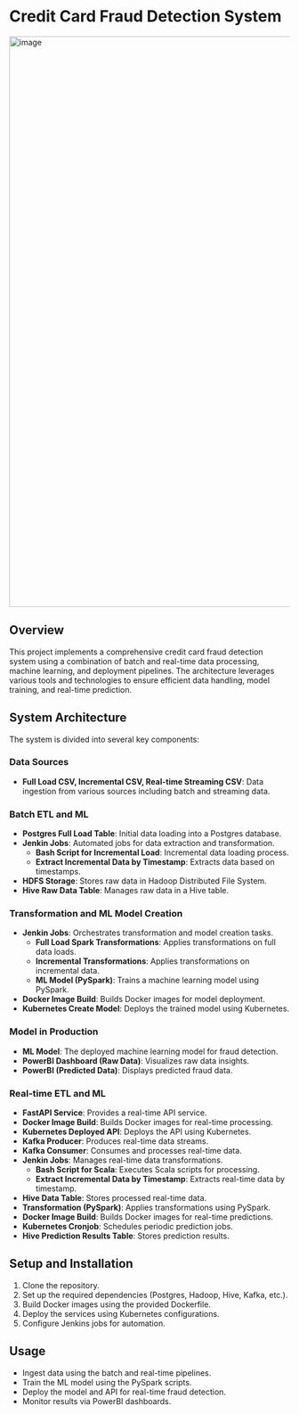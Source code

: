 # Credit Card Fraud Detection System
<img width="1536" height="1024" alt="image" src="https://github.com/user-attachments/assets/d548d204-e510-4973-a6f9-1b45cd522260" />

## Overview
This project implements a comprehensive credit card fraud detection system using a combination of batch and real-time data processing, machine learning, and deployment pipelines. The architecture leverages various tools and technologies to ensure efficient data handling, model training, and real-time prediction.

## System Architecture
The system is divided into several key components:

### Data Sources
- **Full Load CSV, Incremental CSV, Real-time Streaming CSV**: Data ingestion from various sources including batch and streaming data.

### Batch ETL and ML
- **Postgres Full Load Table**: Initial data loading into a Postgres database.
- **Jenkin Jobs**: Automated jobs for data extraction and transformation.
  - **Bash Script for Incremental Load**: Incremental data loading process.
  - **Extract Incremental Data by Timestamp**: Extracts data based on timestamps.
- **HDFS Storage**: Stores raw data in Hadoop Distributed File System.
- **Hive Raw Data Table**: Manages raw data in a Hive table.

### Transformation and ML Model Creation
- **Jenkin Jobs**: Orchestrates transformation and model creation tasks.
  - **Full Load Spark Transformations**: Applies transformations on full data loads.
  - **Incremental Transformations**: Applies transformations on incremental data.
  - **ML Model (PySpark)**: Trains a machine learning model using PySpark.
- **Docker Image Build**: Builds Docker images for model deployment.
- **Kubernetes Create Model**: Deploys the trained model using Kubernetes.

### Model in Production
- **ML Model**: The deployed machine learning model for fraud detection.
- **PowerBI Dashboard (Raw Data)**: Visualizes raw data insights.
- **PowerBI (Predicted Data)**: Displays predicted fraud data.

### Real-time ETL and ML
- **FastAPI Service**: Provides a real-time API service.
- **Docker Image Build**: Builds Docker images for real-time processing.
- **Kubernetes Deployed API**: Deploys the API using Kubernetes.
- **Kafka Producer**: Produces real-time data streams.
- **Kafka Consumer**: Consumes and processes real-time data.
- **Jenkin Jobs**: Manages real-time data transformations.
  - **Bash Script for Scala**: Executes Scala scripts for processing.
  - **Extract Incremental Data by Timestamp**: Extracts real-time data by timestamp.
- **Hive Data Table**: Stores processed real-time data.
- **Transformation (PySpark)**: Applies transformations using PySpark.
- **Docker Image Build**: Builds Docker images for real-time predictions.
- **Kubernetes Cronjob**: Schedules periodic prediction jobs.
- **Hive Prediction Results Table**: Stores prediction results.

## Setup and Installation
1. Clone the repository.
2. Set up the required dependencies (Postgres, Hadoop, Hive, Kafka, etc.).
3. Build Docker images using the provided Dockerfile.
4. Deploy the services using Kubernetes configurations.
5. Configure Jenkins jobs for automation.

## Usage
- Ingest data using the batch and real-time pipelines.
- Train the ML model using the PySpark scripts.
- Deploy the model and API for real-time fraud detection.
- Monitor results via PowerBI dashboards.
